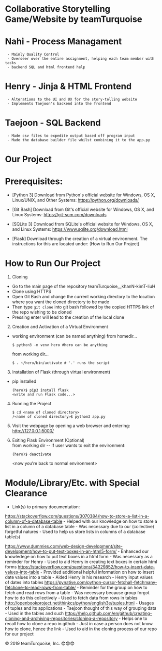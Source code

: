 # Collaborative Storytelling Game/Website by teamTurquoise

# Nahi - Process Managament
     - Mainly Quality Control
     - Overseer over the entire assignment, helping each team member with tasks
     - backend SQL and html frontend help
# Henry - Jinja & HTML Frontend
     - Alterations to the UI and UX for the story-telling website
     - Implements Taejoon's backend into the frontend
# Taejoon - SQL Backend
     - Made csv files to expedite output based off program input
     - Made the database builder file whilst combining it to the app.py
     
# Our Project

# Prerequisites:
  - [Python 3]
    Download from Python's official website for Windows, OS X, Linux/UNIX, and Other Systems: 
    https://python.org/downloads/
    
  - [Git Bash]
    Download from Git's official website for Windows, OS X, and Linux Systems:
    https://git-scm.com/downloads
    
  - [SQLite 3]
    Download from SQLite's official website for Windows, OS X, and Linux Systems:
    https://www.sqlite.org/download.html
  
  - [Flask]
    Download through the creation of a virtual environment. The instructions for this are located under:
    (How to Run Our Project)
    
# How to Run Our Project

 1. Cloning
   - Go to the main page of the repository teamTurquoise__khanN-kimT-liuH
   - Clone using HTTPS
   - Open Git Bash and change the current working directory to the location where you want the cloned directory to be made
   - Then type ```git clone``` into git bash followed by the copied HTTPS link of the repo wishing to be cloned
   - Pressing enter will lead to the creation of the local clone
 
 2. Creation and Activation of a Virtual Environment
   - working environment (can be named anything)
        from homedir...

      ```
      $ python3 -m venv hero #hero can be anything
      ```
    
        from working dir...
      ```  
      $ . ~/hero/bin/activate # '.' runs the script
      ```  
     
 3. Installation of Flask (through virtual environment)
   - pip installed
      ```
      (hero)$ pip3 install flask
      <write and run Flask code...>
      ```
 4. Running the Project
      ```
      $ cd <name of cloned directory>
      /<name of cloned directory>$ python3 app.py
      ```
      
 5. Visit the webpage by opening a web browser and entering:
 http://127.0.0.1:5000/
      
 6. Exiting Flask Environment (Optional)   
 from working dir -- If user wants to exit the environment:
      ```
     (hero)$ deactivate
     ```
     <now you're back to normal environment>
      
# Module/Library/Etc. with Special Clearance
  - Link(s) to primary documentation:
  
  https://stackoverflow.com/questions/3070384/how-to-store-a-list-in-a-column-of-a-database-table
     - Helped with our knowledge on how to store a list in a column of a database table
     - Was necessary due to our (collective) forgetful natures
     - Used to help us store lists in columns of a database table(s)
     
  https://www.dummies.com/web-design-development/site-development/how-to-put-text-boxes-in-an-html5-form/
     - Enhanced our knowledege on how to put text boxes in a html form
     - Was necessary as a reminder for Henry
     - Used to aid Henry in creating text boxes in certain html forms
  https://stackoverflow.com/questions/34329852/how-to-insert-date-values-into-table
     - Provided additional helpful information on how to insert date values into a table
     - Aided Henry in his research
     - Henry input values of dates into tables
  https://pynative.com/python-cursor-fetchall-fetchmany-fetchone-to-read-rows-from-table/
     - Reminder for the group on how to fetch and read rows from a table
     - Was necessary because group forgot how to do this collectively
     - Used to fetch data from rows in tables
  http://openbookproject.net/thinkcs/python/english3e/tuples.html
     - Usages of tuples and its applications
     - Taejoon thought of this way of grouping data
     - Used in the tables and such
  https://help.github.com/en/github/creating-cloning-and-archiving-repositories/cloning-a-repository
     - Helps one to recall how to clone a repo in github
     - Just in case a person does not know how to clone, hence the link
     - Used to aid in the cloning process of our repo for our project
  
  © 2019 teamTurquoise, Inc. 😎😎😎
